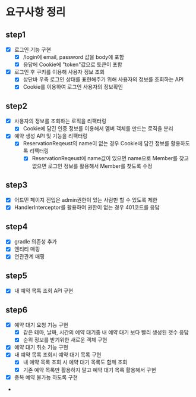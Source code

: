 # 요구사항 정리
## step1
- [x] 로그인 기능 구현
  - [x] /login에 email, password 값을 body에 포함
  - [x] 응답에 Cookie에 "token"값으로 토큰이 포함
- [x] 로그인 후 쿠키를 이용해 사용자 정보 조회
  - [x] 상단바 우측 로그인 상태를 표현해주기 위해 사용자의 정보를 조회하는 API
  - [x] Cookie를 이용하여 로그인 사용자의 정보확인
## step2
- [x] 사용자의 정보를 조회하는 로직을 리팩터링
  - [x] Cookie에 담긴 인증 정보를 이용해서 멤버 객체를 만드는 로직을 분리
- [x] 예약 생성 API 및 기능을 리팩터링
  - [x] ReservationReqeust의 name이 없는 경우 Cookie에 담긴 정보를 활용하도록 리팩터링
    - [x] ReservationReqeust에 name값이 있으면 name으로 Member를 찾고 없으면 로그인 정보를 활용해서 Member를 찾도록 수정
## step3
- [x] 어드민 페이지 진입은 admin권한이 있는 사람만 할 수 있도록 제한
- [x] HandlerInterceptor를 활용하여 권한이 없는 경우 401코드를 응답

## step4
- [x] gradle 의존성 추가
- [x] 엔티티 매핑
- [x] 연관관계 매핑

## step5
- [x] 내 예약 목록 조회 API 구현

## step6
- [x] 예약 대기 요청 기능 구현
  - [x] 같은 테마, 날짜, 시간의 예약 대기중 내 예약 대기 보다 빨리 생성된 갯수 응답
  - [x] 순위 정보를 받기위한 새로운 객체 구현
- [x] 예약 대기 취소 기능 구현
- [x] 내 예약 목록 조회시 예약 대기 목록 구현
  - [x] 내 예약 목록 조회 시 예약 대기 목록도 함께 조회
  - [x] 기존 예약 목록만 활용하지 말고 예약 대기 목록 활용해서 구현
- [x] 중복 예약 불가능 하도록 구현
- 
